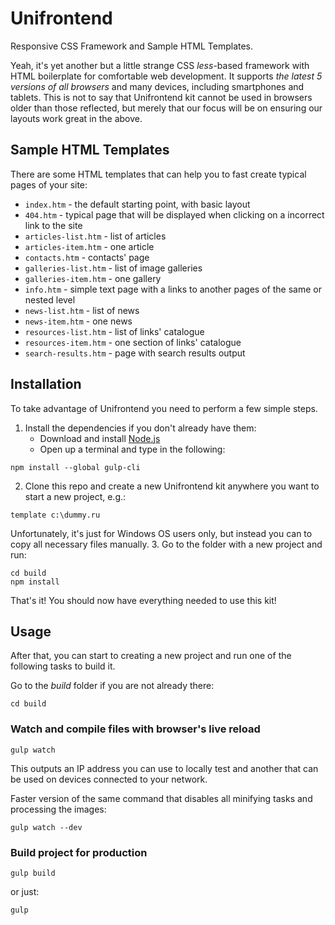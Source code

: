 # Unifrontend

Responsive CSS Framework and Sample HTML Templates.

Yeah, it's yet another but a little strange CSS *less*-based framework with HTML boilerplate for comfortable web development.
It supports *the latest 5 versions of all browsers* and many devices, including smartphones and tablets. This is not to say that Unifrontend kit cannot be used in browsers older than those reflected, but merely that our focus will be on ensuring our layouts work great in the above.


## Sample HTML Templates

There are some HTML templates that can help you to fast create typical pages of your site:

* `index.htm` - the default starting point, with basic layout
* `404.htm` - typical page that will be displayed when clicking on a incorrect link to the site
* `articles-list.htm` - list of articles
* `articles-item.htm` - one article
* `contacts.htm` - contacts' page
* `galleries-list.htm` - list of image galleries
* `galleries-item.htm` - one gallery
* `info.htm` - simple text page with a links to another pages of the same or nested level
* `news-list.htm` - list of news
* `news-item.htm` - one news
* `resources-list.htm` - list of links' catalogue
* `resources-item.htm` - one section of links' catalogue
* `search-results.htm` - page with search results output


## Installation

To take advantage of Unifrontend you need to perform a few simple steps.

1. Install the dependencies if you don't already have them:
   - Download and install [Node.js](http://nodejs.org)
   - Open up a terminal and type in the following:
```
npm install --global gulp-cli
```
2. Clone this repo and create a new Unifrontend kit anywhere you want to start a new project, e.g.:
```
template c:\dummy.ru
```
Unfortunately, it's just for Windows OS users only, but instead you can to copy all necessary files manually.
3. Go to the folder with a new project and run:
```
cd build
npm install
```

That's it! You should now have everything needed to use this kit!


## Usage

After that, you can start to creating a new project and run one of the following tasks to build it.

Go to the *build* folder if you are not already there:
```
cd build
```


### Watch and compile files with browser's live reload
```
gulp watch
```

This outputs an IP address you can use to locally test and another that can be used on devices connected to your network.

Faster version of the same command that disables all minifying tasks and processing the images:
```
gulp watch --dev
```

### Build project for production
```
gulp build
```
or just:
```
gulp
```